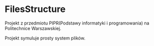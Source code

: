 # FilesStructure

Projekt z przedmiotu PIPR(Podstawy informatyki i programowania) na Politechnice Warszawskiej.

Projekt symuluje prosty system plików.
